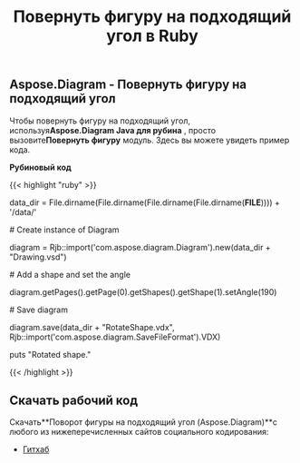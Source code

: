 ﻿---
title: Повернуть фигуру на подходящий угол в Ruby
type: docs
weight: 80
url: /ru/java/rotate-a-shape-with-suitable-angle-in-ruby/
---
## **Aspose.Diagram - Повернуть фигуру на подходящий угол**
 Чтобы повернуть фигуру на подходящий угол, используя**Aspose.Diagram Java для рубина** , просто вызовите**Повернуть фигуру** модуль. Здесь вы можете увидеть пример кода.

**Рубиновый код**

{{< highlight "ruby" >}}

 data_dir = File.dirname(File.dirname(File.dirname(File.dirname(__FILE__)))) + '/data/'

\# Create instance of Diagram

diagram = Rjb::import('com.aspose.diagram.Diagram').new(data_dir + "Drawing.vsd")

\# Add a shape and set the angle

diagram.getPages().getPage(0).getShapes().getShape(1).setAngle(190)

\# Save diagram

diagram.save(data_dir + "RotateShape.vdx", Rjb::import('com.aspose.diagram.SaveFileFormat').VDX)

puts "Rotated shape."

{{< /highlight >}}
## **Скачать рабочий код**
 Скачать**Поворот фигуры на подходящий угол (Aspose.Diagram)**с любого из нижеперечисленных сайтов социального кодирования:

- [Гитхаб](https://github.com/asposediagram/Aspose.Diagram-for-Java/blob/master/Plugins/Aspose_Diagram_Java_for_Ruby/lib/asposediagramjava/Shapes/rotateshape.rb)
